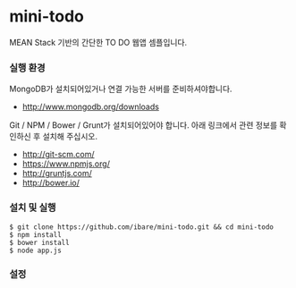 mini-todo
=========

MEAN Stack 기반의 간단한 TO DO 웹앱 셈플입니다.

### 실행 환경

MongoDB가 설치되어있거나 연결 가능한 서버를 준비하셔야합니다.
* http://www.mongodb.org/downloads

Git / NPM / Bower / Grunt가 설치되어있어야 합니다. 아래 링크에서 관련 정보를 확인하신 후 설치해 주십시오.
* http://git-scm.com/
* https://www.npmjs.org/
* http://gruntjs.com/
* http://bower.io/

### 설치 및 실행
```
$ git clone https://github.com/ibare/mini-todo.git && cd mini-todo
$ npm install
$ bower install
$ node app.js
```

### 설정

